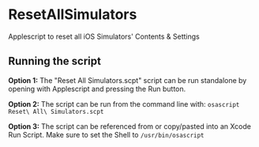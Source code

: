 ResetAllSimulators
==================

Applescript to reset all iOS Simulators' Contents &amp; Settings

## Running the script
<b>Option 1:</b> The "Reset All Simulators.scpt" script can be run standalone by opening with Applescript and pressing the Run button.

<b>Option 2:</b> The script can be run from the command line with: ```osascript Reset\ All\ Simulators.scpt```

<b>Option 3:</b> The script can be referenced from or copy/pasted into an Xcode Run Script. Make sure to set the Shell to ```/usr/bin/osascript```